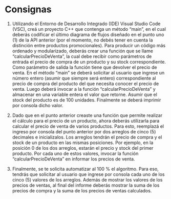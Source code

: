 # Consignas
1.	Utilizando el Entorno de Desarrollo Integrado (IDE) Visual Studio Code (VSC), creá un proyecto C++ que contenga un método “main”, en el cual deberás codificar el último diagrama de flujos diseñado en el punto uno (1) de la API anterior (por el momento, no debés tener en cuenta la distinción entre productos promocionales). 
Para producir un código más ordenado y modularizado, deberás crear una función que se llame “calcularPrecioDeVenta”, la cual debe recibir como parámetros de entrada el precio de compra de un producto y su stock correspondiente. Como parámetro de salida la función tiene que devolver el precio de venta.
En el método “main” se deberá solicitar al usuario que ingrese un número entero (asumir que siempre será entero) correspondiente al precio de compra del producto del que necesita conocer el precio de venta. Luego deberá invocar a la función “calcularPrecioDeVenta” y almacenar en una variable entera el valor que retorne. Asumir que el stock del producto es de 100 unidades.
Finalmente se deberá imprimir por consola dicho valor.

2.	Dado que en el punto anterior creaste una función que permite realizar el cálculo para el precio de un producto, ahora deberás utilizarla para calcular el precio de venta de varios productos. 
Para esto, reemplazá el ingreso por consola del punto anterior por dos arreglos de cinco (5) decimales e inicializalos. Los arreglos tendrán el precio de compra y el stock de un producto en las mismas posiciones. Por ejemplo, en la posición 0 de los dos arreglos, estarán el precio y stock del primer producto.
Por cada uno de estos valores, invocar la función “calcularPrecioDeVenta” en informar los precios de venta.

3.	Finalmente, se te solicita automatizar al 100 % el algoritmo. Para eso, tendrás que solicitar al usuario que ingrese por consola cada uno de los cinco (5) valores de los arreglos.
Además de mostrar los valores de los precios de ventas, al final del informe deberás mostrar la suma de los precios de compra y la suma de los precios de ventas calculados.
